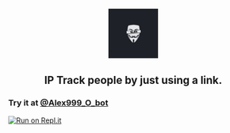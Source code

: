 <p align='center'><img style="height:100px;width:100px" src="20230108_183507.png" ></p>

<h2 align='center'>IP Track people by just using a link.</h2>

<div align="center">

</div>

### Try it at [@Alex999_O_bot](https://t.me/Alex999_O_bot)

[![Run on Repl.it](https://repl.it/badge/github/Th30neAnd0nly/TrackDown)](https://repl.it/github/Th30neAnd0nly/TrackDown)

